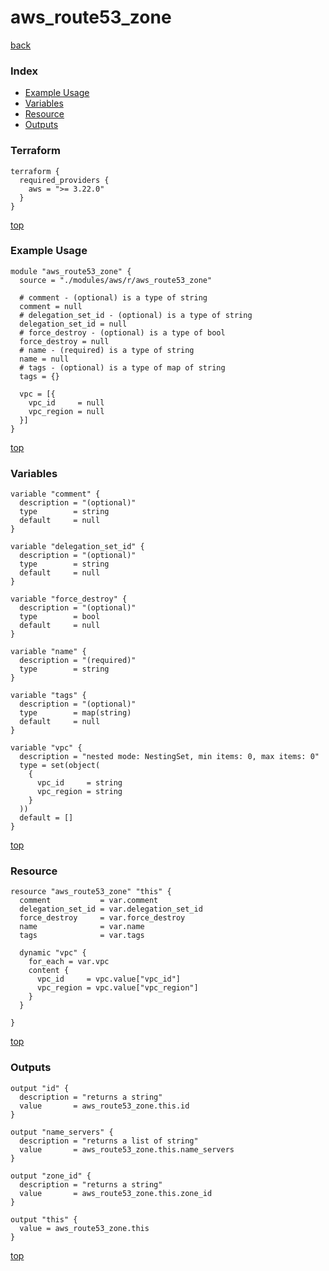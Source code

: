 # aws_route53_zone

[back](../aws.md)

### Index

- [Example Usage](#example-usage)
- [Variables](#variables)
- [Resource](#resource)
- [Outputs](#outputs)

### Terraform

```hcl
terraform {
  required_providers {
    aws = ">= 3.22.0"
  }
}
```

[top](#index)

### Example Usage

```hcl
module "aws_route53_zone" {
  source = "./modules/aws/r/aws_route53_zone"

  # comment - (optional) is a type of string
  comment = null
  # delegation_set_id - (optional) is a type of string
  delegation_set_id = null
  # force_destroy - (optional) is a type of bool
  force_destroy = null
  # name - (required) is a type of string
  name = null
  # tags - (optional) is a type of map of string
  tags = {}

  vpc = [{
    vpc_id     = null
    vpc_region = null
  }]
}
```

[top](#index)

### Variables

```hcl
variable "comment" {
  description = "(optional)"
  type        = string
  default     = null
}

variable "delegation_set_id" {
  description = "(optional)"
  type        = string
  default     = null
}

variable "force_destroy" {
  description = "(optional)"
  type        = bool
  default     = null
}

variable "name" {
  description = "(required)"
  type        = string
}

variable "tags" {
  description = "(optional)"
  type        = map(string)
  default     = null
}

variable "vpc" {
  description = "nested mode: NestingSet, min items: 0, max items: 0"
  type = set(object(
    {
      vpc_id     = string
      vpc_region = string
    }
  ))
  default = []
}
```

[top](#index)

### Resource

```hcl
resource "aws_route53_zone" "this" {
  comment           = var.comment
  delegation_set_id = var.delegation_set_id
  force_destroy     = var.force_destroy
  name              = var.name
  tags              = var.tags

  dynamic "vpc" {
    for_each = var.vpc
    content {
      vpc_id     = vpc.value["vpc_id"]
      vpc_region = vpc.value["vpc_region"]
    }
  }

}
```

[top](#index)

### Outputs

```hcl
output "id" {
  description = "returns a string"
  value       = aws_route53_zone.this.id
}

output "name_servers" {
  description = "returns a list of string"
  value       = aws_route53_zone.this.name_servers
}

output "zone_id" {
  description = "returns a string"
  value       = aws_route53_zone.this.zone_id
}

output "this" {
  value = aws_route53_zone.this
}
```

[top](#index)
